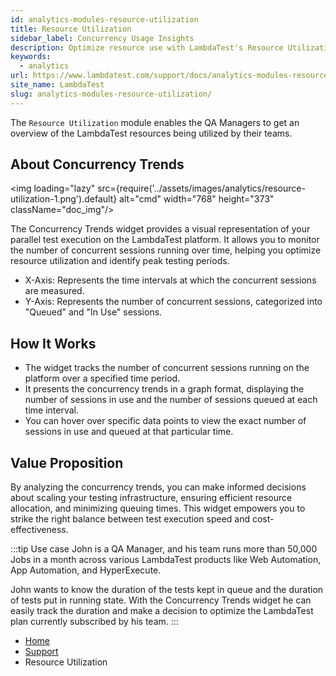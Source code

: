 ```yaml
---
id: analytics-modules-resource-utilization
title: Resource Utilization
sidebar_label: Concurrency Usage Insights
description: Optimize resource use with LambdaTest's Resource Utilization module. Monitor concurrency trends to manage parallel test sessions, reduce queuing times, and enhance efficiency.
keywords:
  - analytics
url: https://www.lambdatest.com/support/docs/analytics-modules-resource-utilization/
site_name: LambdaTest
slug: analytics-modules-resource-utilization/
---
```


<script type="application/ld+json"
      dangerouslySetInnerHTML={{ __html: JSON.stringify({
       "@context": "https://schema.org",
        "@type": "BreadcrumbList",
        "itemListElement": [{
          "@type": "ListItem",
          "position": 1,
          "name": "Home",
          "item": "https://www.lambdatest.com"
        },{
          "@type": "ListItem",
          "position": 2,
          "name": "Support",
          "item": "https://www.lambdatest.com/support/docs/"
        },{
          "@type": "ListItem",
          "position": 3,
          "name": "Test Overview",
          "item": "https://www.lambdatest.com/support/docs/analytics-modules-resource-utilization/"
        }]
      })
    }}
></script>

The `Resource Utilization` module enables the QA Managers to get an overview of the LambdaTest resources being utilized by their teams.


## About Concurrency Trends

<img loading="lazy" src={require('../assets/images/analytics/resource-utilization-1.png').default} alt="cmd" width="768" height="373" className="doc_img"/>

The Concurrency Trends widget provides a visual representation of your parallel test execution on the LambdaTest platform. It allows you to monitor the number of concurrent sessions running over time, helping you optimize resource utilization and identify peak testing periods.

- X-Axis: Represents the time intervals at which the concurrent sessions are measured.
- Y-Axis: Represents the number of concurrent sessions, categorized into "Queued" and "In Use" sessions.

## How It Works
- The widget tracks the number of concurrent sessions running on the platform over a specified time period.
- It presents the concurrency trends in a graph format, displaying the number of sessions in use and the number of sessions queued at each time interval.
- You can hover over specific data points to view the exact number of sessions in use and queued at that particular time.

## Value Proposition
By analyzing the concurrency trends, you can make informed decisions about scaling your testing infrastructure, ensuring efficient resource allocation, and minimizing queuing times. This widget empowers you to strike the right balance between test execution speed and cost-effectiveness.

:::tip Use case
John is a QA Manager, and his team runs more than 50,000 Jobs in a month across various LambdaTest products like Web Automation, App Automation, and HyperExecute.

John wants to know the duration of the tests kept in queue and the duration of tests put in running state. With the Concurrency Trends widget he can easily track the duration and make a decision to optimize the LambdaTest plan currently subscribed by his team.
:::

<nav aria-label="breadcrumbs">
  <ul className="breadcrumbs">
    <li className="breadcrumbs__item">
      <a className="breadcrumbs__link" target="_self" href="https://www.lambdatest.com">
        Home
      </a>
    </li>
    <li className="breadcrumbs__item">
      <a className="breadcrumbs__link" target="_self" href="https://www.lambdatest.com/support/docs/">
        Support
      </a>
    </li>
    <li className="breadcrumbs__item breadcrumbs__item--active">
      <span className="breadcrumbs__link">
      Resource Utilization 
      </span>
    </li>
  </ul>
</nav>
